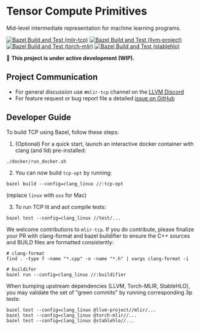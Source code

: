 Tensor Compute Primitives
=========================

Mid-level intermediate representation for machine learning programs.

[![Bazel Build and Test (mlir-tcp)](https://github.com/cruise-automation/mlir-tcp/actions/workflows/bazelBuildAndTestTcp.yml/badge.svg)](https://github.com/cruise-automation/mlir-tcp/actions/workflows/bazelBuildAndTestTcp.yml)
[![Bazel Build and Test (llvm-project)](https://github.com/cruise-automation/mlir-tcp/actions/workflows/bazelBuildAndTestLlvm.yml/badge.svg)](https://github.com/cruise-automation/mlir-tcp/actions/workflows/bazelBuildAndTestLlvm.yml)
[![Bazel Build and Test (torch-mlir)](https://github.com/cruise-automation/mlir-tcp/actions/workflows/bazelBuildAndTestTorchmlir.yml/badge.svg)](https://github.com/cruise-automation/mlir-tcp/actions/workflows/bazelBuildAndTestTorchmlir.yml)
[![Bazel Build and Test (stablehlo)](https://github.com/cruise-automation/mlir-tcp/actions/workflows/bazelBuildAndTestStablehlo.yml/badge.svg)](https://github.com/cruise-automation/mlir-tcp/actions/workflows/bazelBuildAndTestStablehlo.yml)

:construction: **This project is under active development (WIP).**

## Project Communication

- For general discussion use `#mlir-tcp` channel on the [LLVM Discord](https://discord.gg/xS7Z362)
- For feature request or bug report file a detailed [issue on GitHub](https://github.com/cruise-automation/mlir-tcp/issues)

## Developer Guide

To build TCP using Bazel, follow these steps:

1. (Optional) For a quick start, launch an interactive docker container with clang (and lld) pre-installed:
```shell
./docker/run_docker.sh
```

2. You can now build `tcp-opt` by running:
```shell
bazel build --config=clang_linux //:tcp-opt
```
(replace `linux` with `osx` for Mac)

3. To run TCP lit and aot compile tests:
```shell
bazel test --config=clang_linux //test/...
```

We welcome contributions to `mlir-tcp`. If you do contribute, please finalize your PR with clang-format and bazel buildifier to ensure the C++ sources and BUILD files are formatted consistently:
```shell
# clang-format
find . -type f -name "*.cpp" -o -name "*.h" | xargs clang-format -i

# buildifer
bazel run --config=clang_linux //:buildifier
```

When bumping upstream dependencies (LLVM, Torch-MLIR, StableHLO), you may validate the set of "green commits" by running corresponding 3p tests:
```shell
bazel test --config=clang_linux @llvm-project//mlir/...
bazel test --config=clang_linux @torch-mlir//...
bazel test --config=clang_linux @stablehlo//...
```
